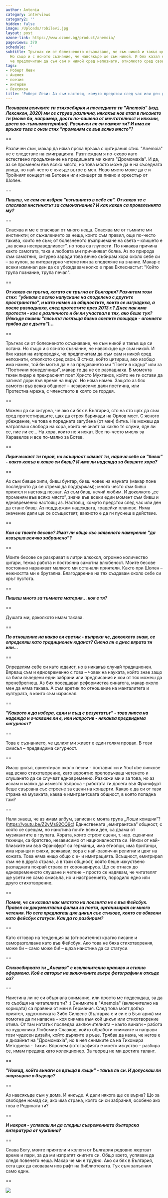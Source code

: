```yaml
---
author: Antonia
category: interviews
category2: ''
hidden: false
image: /Uploads/robilevi.jpg
layout: post
ozone-link: https://www.ozone.bg/product/anemoia/
pageviews: 370
schedule: ''
subtitle: Тръгнах си от болезненото осъзнаване, че съм никой и такъв ще си остана.
  Но също и с ясното съзнание, че навсякъде ще съм никой. И бях казал на изпроводяк,
  че предпочитам да съм сам и никой сред непознати, отколкото сред свои
tags:
- Роберт Леви
- Анемоя
- поезия
- интервю
- Лексикон
title: 'Роберт Леви: Аз съм настоящ, комуто предстои след час или ден да стане бивш'
---
```


***Познавам всичките ти стихосбирки и последната ти "Anemoia" (изд. Лексикон, 2020) ми се струва различна, някакъв нов етап в писането ти (може би, например, доста по-лишена от мечтателност и илюзии, доста по-тъмноматерийна). Различен ли си самият ти? И има ли връзка това с онзи стих "променям се във всяко място"?***

\==

Различен съм, макар да няма пряка връзка с цитирания стих. "Anemoia" не е следствие на емиграцията. Разглеждам я по-скоро като естествено продължение на предишната ми книга "Дромомахia". И да, аз се променям във всяко място, но това място може да е на съседната улица, но най-често е някъде вътре в мен. Ново място може да е и Тройният концерт на Бетовен или концерт за пиано и оркестър от Шопен.

\==

***Пишеш, че сам си избрал "изгнанието в себе си". От какво те е спасявал инстинктът за самоизгнание? И как какви са проявленията му?***

\==

Спасява и ме е спасявал от много неща. Спасява ме от тъмните ми инстинкти; от съжалението за неща, които съм правил, още по-често такива, които не съм; от болезненото възприемане на света – клишето е „на всяка несправедливост”, но това са глупости. По някаква причина както самотата, така и любовта ми причиняват болка. Аз по природа съм самотник, сигурно заради това вечно събирам хора около себе си – за купон, за литературно четене или за споделяне на знание. Макар с всеки изминал ден да се убеждавам колко е прав Еклесиастът: "Който трупа познание, трупа печал".

\==

***От какво си тръгна, когато си тръгна от България? Разчитам този стих: "убивам с всяко напускане на споделено с другите пространство", и като намек за общностите, които се изградиха, а после разпаднаха, след протестите през 2013 г.? Днес пак има протести - кое е различното и би ли участвал в тях, ако беше тук? (Някъде пишеш "пясъкът поглъща бавно слепите площади - агонията трябва да е дълга")...***

\==

Тръгнах си от болезненото осъзнаване, че съм никой и такъв ще си остана. Но също и с ясното съзнание, че навсякъде ще съм никой. И бях казал на изпроводяк, че предпочитам да съм сам и никой сред непознати, отколкото сред свои. В стиха, който цитираш, ако изобщо има намек, той би могъл да е за предаването ми "Поети в кадър" или за "Поетични понеделници", макар те да не се разпаднаха. В момента техен лидер е прекрасният поет Христо Мухтанов, който не ги остави да загинат дори във време на вирус. Но няма намек. Защото аз бях самотен във всяка общност – независимо дали поетична, или Протестна мрежа, с членството в която се гордея.

\==

Можеш да си сигурна, че ако си бях в България, сто на сто щях да съм сред протестиращите, щях да строя барикади на Орлов мост. С ясното убеждение, че това е поредната загубена (от мен) битка. Не можеш да натрапваш свобода на хора, които не знаят за какво тя служи, яде ли се, пие ли се… На хора, които не я искат. Все по-често мисля за Каравелов и все по-малко за Ботев.

\==

***Лирическият ти герой, но всъщност самият ти, нарича себе си "бивш" - както какъв и какво си бивш? И има ли надежда за бившите хора?***

\==

Аз съм бивше хипи, бивш бунтар, бивш човек на науката (макар поне последното да се стремя да поддържам); много често съм бивш приятел и настоящ познат. Аз съм бивш нечий любим. И доколкото „се променям във всяко място”, значи във всеки един момент съм бивш и едновременно настоящ аз. Настоящ, комуто предстои след час или ден да стане бивш. Аз поддържам надеждата, градейки планове. Няма значение дали ще се осъществят, важното е да ги пуснеш в действие.

\==

***Кои са твоите бесове? Имат ли общо със заявеното намерение "да извърша всичко забранено"?***

\==

Моите бесове се разкриват в литри алкохол, огромно количество цигари, тежка работа и постоянна самотна влюбеност. Моите бесове постоянно нараняват малкото ми останали приятели. Както при Шопен – нежността ми е брутална. Благодарение на тях създавам около себе си кръг пустота.

\==

***Пишеш много за тъмната материя... коя е тя?***

\==

Душата ми, доколкото имам такава.

\==

***По отношение на какво си еретик - въпреки че, доколкото знам, се определяш като традиционен юдаист? Силна ли е днес вярата ти или…***

\==

Определям себе си като юдаист, но в никакъв случай традиционен. Вярващ съм и едновременно с това – човек на науката, който знае защо са били въведени едни забрани или предписания и кои от тях можеш да пренебрегнеш. Аз бих посещавал реформистка синагога, макар около мен да няма такава.
А съм еретик по отношение на манталитета и културата, в които съм израснал.

\==

***"Каквото и да избера, един и същ е резултатът" - това липса на надежда и очакване ли е, или напротив - някаква предвидима сигурност?***

\==

Това е съзнанието, че целият ми живот е един голям провал. В този смисъл – предвидима сигурност.

\==

Имаш цикъл, ориентиран около песни - поставил си и YouTube линкове над всяко стихотворение, като вероятно препоръчваш четенето и слушането да се случват едновременно. Разкажи ми и за това, но аз искам и малко да изместя въпроса - работата ти досега във Франкфурт беше свързана със строене за сцени на концерти. Какво е да си от тази страна на музиката, каква е имигрантската общност, в която попадна там?

\==

Нали знаеш, че аз имам албум, записан с моята група „Лоши комшии”? (https://youtu.be/Z2yMs92CQ9c)
Единствената „емигрантска” общност, с която се срещам, но наистина почти всеки ден, са двама от музикантите в групата. Хората, които строят сцени, т. нар. сценични техници, са братство, независимо от националността си. Някои от най-близките ми във Франкфурт са германци, има етиопци, има британци, има иранци и сикхи, всякакви; хора с най-различни религии и цвят на кожата. Това няма нищо общо с е- и имиграцията. Всъщност, емигрирал съм не в друга страна, а в тази общност, която беше изкуствено разпадната покрай страха от коронавируса. Що се отнася до едновременното слушане и четене – просто се надявам, че читателят ще усети не само смисъла, но и настроението, породило едно или друго стихотворение.

\==

***Помня, че си казвал как мястото на поезията не е във Фейсбук. Правел си документални филми за поети, организирал си много четения. Но сега предлагаш цял цикъл със стихове, които са обявени като фейсбук статуси. Как да го разбирам?***

\==

Като отговор на тенденция за (относително) кратко писане и саморазголване като във Фейсбук. Ако това не бяха стихотворения, може би – само може би! – щяха наистина да са статуси.

\==

***Стихосбирката ти „Анемоя“ е изключително красиво и стилно оформена. Кой е авторът на включените вътре фотографии и откъде са?***

\==

Наистина ли не си обърнала внимание, или просто ме подвеждаш, за да го съобщя на читателите ти? :)
Снимките в "Anemoia" (включително на корицата) са правени от мен в Германия. След това моят добър приятел, художничката Зибо Силвенс (българка е и си е в България) ми помогна да ги напасна – коя снимка към кой цикъл или стихотворение отива. От там нататък последва изключителната – както винаги – работа на художника Любомир Славков, който обработи снимките и направи този чудесен дизайн, който държите в ръце. Трябва да кажа, че негов е и дизайнът на "Дромомахia", но в нея снимките са на Тихомира Методиева - Тихич. Впрочем фотографията е моето изкуство – разбира се, имам предвид като колекционер. За творец не ми достига талант.

\==

***"Номад, който винаги се връща в къщи" - такъв ли си. И допускаш ли завръщане в бъдеще?***

\==

Аз навсякъде съм у дома. И никъде. А дали някога ще се върна? Що за свободен номад си, ако има страна, която си си забранил, особено ако това е Родината ти?

\==

***И накрая - успяваш ли да следиш съвременната българска литература от чужбина?***

\==

Слава Богу, моите приятели и колеги от България редовно жертват време и пари, за да ми изпратят книгите си. Общо взето, успявам да следя повечето неща. Макар че ми е трудно. Ако си бях в България, сега щях да сковавам нов рафт на библиотеката. Тук съм запълнил само един.

\==

![](/Uploads/anemoia.jpg)